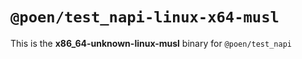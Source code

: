 # `@poen/test_napi-linux-x64-musl`

This is the **x86_64-unknown-linux-musl** binary for `@poen/test_napi`
